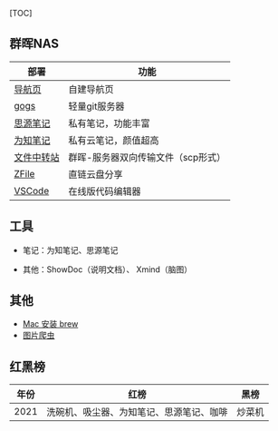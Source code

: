[TOC]

##  群晖NAS

| 部署                                                         | 功能                               |
| ------------------------------------------------------------ | ---------------------------------- |
| [导航页](https://post.smzdm.com/p/adwlg5rn/)                 | 自建导航页                         |
| [gogs](./doc/gogs.md)                                        | 轻量git服务器                      |
| [思源笔记](./doc/siyuan.md)                                  | 私有笔记，功能丰富                 |
| [为知笔记](https://www.wiz.cn/zh-cn/introduction-docker-nas) | 私有云笔记，颜值超高               |
| [文件中转站](./doc/file_trans.md)                            | 群晖-服务器双向传输文件（scp形式） |
| [ZFile](https://www.ioiox.com/archives/93.html)              | 直链云盘分享                       |
| [VSCode](./doc/vscode.md)                                    | 在线版代码编辑器                   |

## 工具

- 笔记：为知笔记、思源笔记

- 其他：ShowDoc（说明文档）、 Xmind（脑图）

## 其他

- [Mac 安装 brew](https://www.cnblogs.com/liyihua/p/12753163.html)
- [图片爬虫](./crawler/crawler.md)

## 红黑榜

| 年份 | 红榜                                     | 黑榜   |
| ---- | ---------------------------------------- | ------ |
| 2021 | 洗碗机、吸尘器、为知笔记、思源笔记、咖啡 | 炒菜机 |

